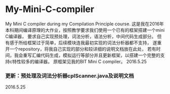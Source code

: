 # My-Mini-C-compiler
My Mini C compiler during my Compilation Principle course.
这是我在2016年本科期间编译原理的大作业，按照教学要求我们使用一个已有的框架搭建一个mini C编译器，
要求自己实现预处理，词法分析，语法分析，中间代码生成部分。
但有感于所给框架过于简单，后续模块连我最初实现的词法分析器都不支持，
遂重开一个repository，将我自己实现的部分和较详细的说明文档放在此处，
若有时间，我会重写汇编代码生成，模拟运行等部分并且更新框架，以搭建一个完整的支持c特性较多的编译器。
原框架见我的BIT Mini C compiler。
2016.5.25

### 更新：预处理及词法分析器cplScanner.java及说明文档
2016.5.25
